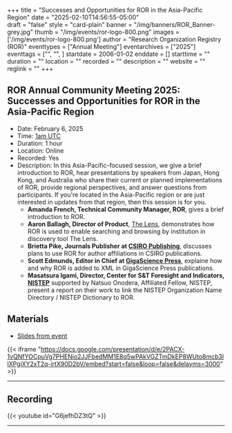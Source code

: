 +++
title = "Successes and Opportunities for ROR in the Asia-Pacific Region" 
date = "2025-02-10T14:56:55-05:00"  
draft = "false" 
style = "card-plain" 
banner = "/img/banners/ROR_Banner-grey.jpg" 
thumb = "/img/events/ror-logo-800.png" 
images = ['/img/events/ror-logo-800.png']
author = "Research Organization Registry (ROR)" 
eventtypes = ["Annual Meeting"]
eventarchives = ["2025"]
eventtags = ["", "", ]
startdate = 2006-01-02
enddate = []
starttime = ""
duration = ""
location = ""
recorded = ""
description = ""
website = ""
reglink = ""
+++

## ROR Annual Community Meeting 2025: Successes and Opportunities for ROR in the Asia-Pacific Region

- Date: February 6, 2025
- Time: [1am UTC](https://dateful.com/convert/coordinated-universal-time-utc?t=1am&d=2025-02-06)
- Duration: 1 hour
- Location: Online
- Recorded: Yes
- Description: In this Asia-Pacific-focused session, we give a brief introduction to ROR, hear presentations by speakers from Japan, Hong Kong, and Australia who share their current or planned implementations of ROR, provide regional perspectives, and answer questions from participants. If you're located in the Asia-Pacific region or are just interested in updates from that region, then this session is for you. 
	- **Amanda French, Technical Community Manager, ROR**, gives a brief introduction to ROR. 
	- **Aaron Ballagh, Director of Product**, [The Lens](https://lens.org), demonstrates how ROR is used to enable searching and browsing by institution in discovery tool The Lens.   
	- **Brietta Pike, Journals Publisher at [CSIRO Publishing](https://www.publish.csiro.au/)**, discusses plans to use ROR for author affiliations in CSIRO publications.   
	- **Scott Edmunds, Editor in Chief at [GigaScience Press](https://www.gigasciencepress.org/)**, explaine how and why ROR is added to XML in GigaScience Press publications. 
	- **Masatsura Igami, Director, Center for S&T Foresight and Indicators, [NISTEP](https://www.nistep.go.jp/en/)** supported by Natsuo Onodera, Affiliated Fellow, NISTEP, present a report on their work to link the NISTEP Organization Name Directory / NISTEP Dictionary to ROR. 



## Materials 

- [Slides from event](https://docs.google.com/presentation/d/e/2PACX-1vQNfYOCpuVg7PHENio2JJFbedMM1E8q5wPAkVGZTmDkEP8WUto8mcb3llXPgiXY2xT2q-irtX90D2bV/pub?start=false&loop=false&delayms=3000)

{{< iframe "https://docs.google.com/presentation/d/e/2PACX-1vQNfYOCpuVg7PHENio2JJFbedMM1E8q5wPAkVGZTmDkEP8WUto8mcb3llXPgiXY2xT2q-irtX90D2bV/embed?start=false&loop=false&delayms=3000" >}}

---

## Recording 

{{< youtube id="G6jefhDZ3tQ" >}}

--- 



